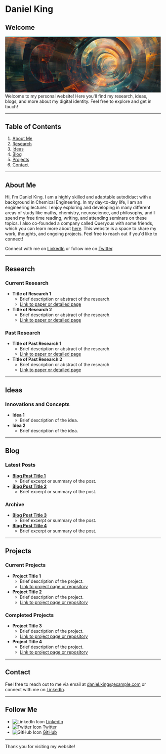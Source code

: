 # Daniel King
## Welcome
![Welcome Banner](Queryous2.GIF)
Welcome to my personal website! Here you'll find my research, ideas, blogs, and more about my digital identity. Feel free to explore and get in touch!

---

## Table of Contents
1. [About Me](#about-me)
2. [Research](#research)
3. [Ideas](#ideas)
4. [Blog](#blog)
5. [Projects](#projects)
6. [Contact](#contact)

---

## About Me

Hi, I'm Daniel King. I am a highly skilled and adaptable autodidact with a background in Chemical Engineering. In my day-to-day life, I am an engineering lecturer. I enjoy exploring and developing in many different areas of study like maths, chemistry, neuroscience, and philosophy, and I spend my free time reading, writing, and attending seminars on these topics. I also co-founded a company called Queryous with some friends, which you can learn more about [here](https://queryous.ai/). This website is a space to share my work, thoughts, and ongoing projects. Feel free to reach out if you'd like to connect!

Connect with me on [LinkedIn](https://www.linkedin.com/in/daniel-king-igwe/) or follow me on [Twitter](https://twitter.com).

---

## Research
### Current Research
- **Title of Research 1**
  - Brief description or abstract of the research.
  - [Link to paper or detailed page](#)
- **Title of Research 2**
  - Brief description or abstract of the research.
  - [Link to paper or detailed page](#)

### Past Research
- **Title of Past Research 1**
  - Brief description or abstract of the research.
  - [Link to paper or detailed page](#)
- **Title of Past Research 2**
  - Brief description or abstract of the research.
  - [Link to paper or detailed page](#)

---

## Ideas
### Innovations and Concepts
- **Idea 1**
  - Brief description of the idea.
- **Idea 2**
  - Brief description of the idea.

---

## Blog
### Latest Posts
- **[Blog Post Title 1](#)**
  - Brief excerpt or summary of the post.
- **[Blog Post Title 2](#)**
  - Brief excerpt or summary of the post.

### Archive
- **[Blog Post Title 3](#)**
  - Brief excerpt or summary of the post.
- **[Blog Post Title 4](#)**
  - Brief excerpt or summary of the post.

---

## Projects
### Current Projects
- **Project Title 1**
  - Brief description of the project.
  - [Link to project page or repository](#)
- **Project Title 2**
  - Brief description of the project.
  - [Link to project page or repository](#)

### Completed Projects
- **Project Title 3**
  - Brief description of the project.
  - [Link to project page or repository](#)
- **Project Title 4**
  - Brief description of the project.
  - [Link to project page or repository](#)

---

## Contact
Feel free to reach out to me via email at [daniel.king@example.com](mailto:daniel.king@example.com) or connect with me on [LinkedIn](https://www.linkedin.com/in/daniel-king-igwe/).

---

## Follow Me
- ![LinkedIn Icon](https://via.placeholder.com/30.png?text=LinkedIn) [LinkedIn](https://www.linkedin.com/in/daniel-king-igwe/)
- ![Twitter Icon](https://via.placeholder.com/30.png?text=Twitter) [Twitter](https://twitter.com)
- ![GitHub Icon](https://via.placeholder.com/30.png?text=GitHub) [GitHub](https://github.com/King22dki)

---

Thank you for visiting my website!

